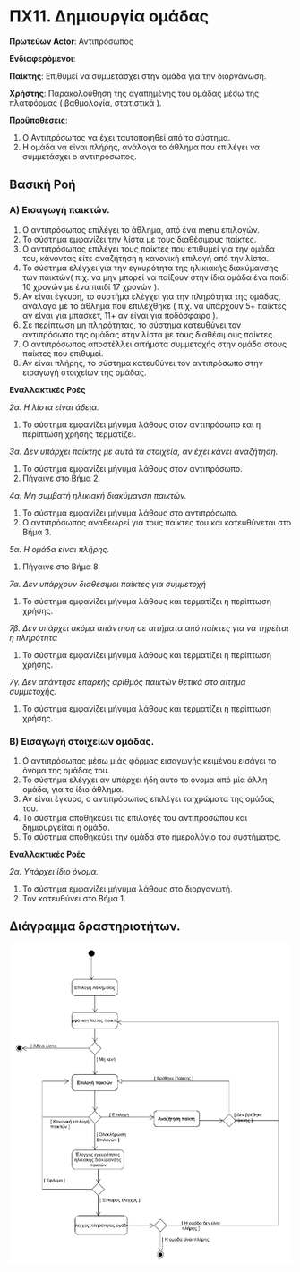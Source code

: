 # ΠΧ11. Δημιουργία ομάδας

**Πρωτεύων Actor**: Αντιπρόσωπος 

**Ενδιαφερόμενοι**:

**Παίκτης**: Επιθυμεί να συμμετάσχει στην ομάδα για την διοργάνωση.

**Χρήστης**: Παρακολούθηση της αγαπημένης του ομάδας μέσω της πλατφόρμας ( βαθμολογία, στατιστικά ).

**Προϋποθέσεις**: 
1. Ο Αντιπρόσωπος να έχει ταυτοποιηθεί από το σύστημα.
2. Η ομάδα να είναι πλήρης, ανάλογα το άθλημα που επιλέγει να συμμετάσχει ο αντιπρόσωπος.

## Βασική Ροή

### Α) Εισαγωγή παικτών.

1. Ο αντιπρόσωπος επιλέγει το άθλημα, από ένα menu επιλογών.
2. Το σύστημα εμφανίζει την λίστα με τους διαθέσιμους παίκτες.
3. Ο αντιπρόσωπος επιλέγει τους παίκτες που επιθυμεί για την ομάδα του, κάνοντας είτε αναζήτηση ή κανονική επιλογή από την λίστα.
4. Το σύστημα ελέγχει για την εγκυρότητα της ηλικιακής διακύμανσης των παικτών( π.χ. να μην μπορεί να παίξουν στην ίδια ομάδα ένα παιδί 10 χρονών με ένα παιδί 17 χρονών ).
5. Αν είναι έγκυρη, το συστήμα ελέγχει για την πληρότητα της ομάδας, ανάλογα με το άθλημα που επιλέχθηκε ( π.χ. να υπάρχουν 5+ παίκτες αν είναι για μπάσκετ, 11+ αν είναι για ποδόσφαιρο ). 
6. Σε περίπτωση μη πληρότητας, το σύστημα κατευθύνει τον αντιπρόσωπο της ομάδας στην λίστα με τους διαθέσιμους παίκτες.
7. Ο αντιπρόσωπος αποστέλλει αιτήματα συμμετοχής στην ομάδα στους παίκτες που επιθυμεί.
8. Αν είναι πλήρης, το σύστημα κατευθύνει τον αντιπρόσωπο στην εισαγωγή στοιχείων της ομάδας.

**Εναλλακτικές Ροές**

*2α. Η λίστα είναι άδεια.*
1. Το σύστημα εμφανίζει μήνυμα λάθους στον αντιπρόσωπο και η περίπτωση χρήσης τερματίζει.

*3α. Δεν υπάρχει παίκτης με αυτά τα στοιχεία, αν έχει κάνει αναζήτηση.*
1. Το σύστημα εμφανίζει μήνυμα λάθους στον αντιπρόσωπο.
2. Πήγαινε στο Βήμα 2.

*4α. Μη συμβατή ηλικιακή διακύμανση παικτών.*
1. Το σύστημα εμφανίζει μήνυμα λάθους στο αντιπρόσωπο.
2. Ο αντιπρόσωπος αναθεωρεί για τους παίκτες του και κατευθύνεται στο Βήμα 3. 

*5α. Η ομάδα είναι πλήρης.*
1. Πήγαινε στο Βήμα 8.

*7α. Δεν υπάρχουν διαθέσιμοι παίκτες για συμμετοχή*
1. Το σύστημα εμφανίζει μήνυμα λάθους και τερματίζει η περίπτωση χρήσης.

*7β. Δεν υπάρχει ακόμα απάντηση σε αιτήματα από παίκτες για να τηρείται η πληρότητα*
1. Το σύστημα εμφανίζει μήνυμα λάθους και τερματίζει η περίπτωση χρήσης.

*7γ. Δεν απάντησε επαρκής αριθμός παικτών θετικά στο αίτημα συμμετοχής.*
1. Το σύστημα εμφανίζει μήνυμα λάθους και τερματίζει η περίπτωση χρήσης.

### Β) Εισαγωγή στοιχείων ομάδας.

1. Ο αντιπρόσωπος μέσω μιάς φόρμας εισαγωγής κειμένου εισάγει το όνομα της ομάδας του.
2. Το σύστημα ελέγχει αν υπάρχει ήδη αυτό το όνομα από μία άλλη ομάδα, για το ίδιο άθλημα.
3. Αν είναι έγκυρο, ο αντιπρόσωπος επιλέγει τα χρώματα της ομάδας του.
4. Το σύστημα αποθηκεύει τις επιλογές του αντιπροσώπου και δημιουργείται η ομάδα.
5. Το σύστημα αποθηκεύει την ομάδα στο ημερολόγιο του συστήματος.

**Εναλλακτικές Ροές**

*2α. Υπάρχει ίδιο όνομα.*
1. Το σύστημα εμφανίζει μήνυμα λάθους στο διοργανωτή.
2. Τον κατευθύνει στο Βήμα 1.

## Διάγραμμα δραστηριοτήτων.

![Διάγραμμα δραστηριοτήτων περίπτωση χρήσης 11](uml/requirements/uc10.png)